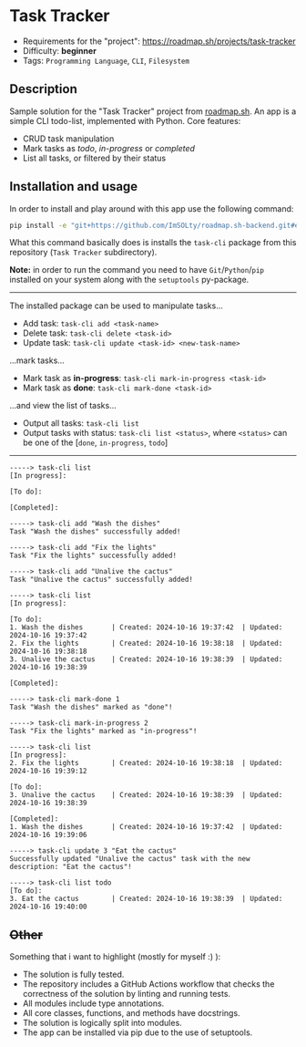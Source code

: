 # Task Tracker
- Requirements for the "project": https://roadmap.sh/projects/task-tracker
- Difficulty: **beginner**
- Tags: `Programming Language`, `CLI`, `Filesystem`

## Description
Sample solution for the "Task Tracker" project from [roadmap.sh](https://roadmap.sh/). An app is a simple CLI todo-list, implemented with Python. Core features: 
- CRUD task manipulation
- Mark tasks as *todo*, *in-progress* or *completed*
- List all tasks, or filtered by their status

## Installation and usage

In order to install and play around with this app use the following command:
```sh
pip install -e "git+https://github.com/ImSOLty/roadmap.sh-backend.git#egg=task-cli&subdirectory=Task Tracker"
```
What this command basically does is installs the `task-cli` package from this repository (`Task Tracker` subdirectory). 

**Note:** in order to run the command you need to have `Git`/`Python`/`pip` installed on your system along with the `setuptools` py-package.

---

The installed package can be used to manipulate tasks...

- Add task: `task-cli add <task-name>`
- Delete task: `task-cli delete <task-id>`
- Update task: `task-cli update <task-id> <new-task-name>`

...mark tasks...

- Mark task as **in-progress**: `task-cli mark-in-progress <task-id>`
- Mark task as **done**: `task-cli mark-done <task-id>`

...and view the list of tasks...

- Output all tasks: `task-cli list`
- Output tasks with status: `task-cli list <status>`, where `<status>` can be one of the [`done`, `in-progress`, `todo`]

---

```
-----> task-cli list    
[In progress]:

[To do]:

[Completed]:

-----> task-cli add "Wash the dishes"
Task "Wash the dishes" successfully added!

-----> task-cli add "Fix the lights"  
Task "Fix the lights" successfully added!

-----> task-cli add "Unalive the cactus" 
Task "Unalive the cactus" successfully added!

-----> task-cli list
[In progress]:

[To do]:
1. Wash the dishes       | Created: 2024-10-16 19:37:42  | Updated: 2024-10-16 19:37:42
2. Fix the lights        | Created: 2024-10-16 19:38:18  | Updated: 2024-10-16 19:38:18
3. Unalive the cactus    | Created: 2024-10-16 19:38:39  | Updated: 2024-10-16 19:38:39

[Completed]:

-----> task-cli mark-done 1
Task "Wash the dishes" marked as "done"!

-----> task-cli mark-in-progress 2
Task "Fix the lights" marked as "in-progress"!

-----> task-cli list
[In progress]:
2. Fix the lights        | Created: 2024-10-16 19:38:18  | Updated: 2024-10-16 19:39:12

[To do]:
3. Unalive the cactus    | Created: 2024-10-16 19:38:39  | Updated: 2024-10-16 19:38:39

[Completed]:
1. Wash the dishes       | Created: 2024-10-16 19:37:42  | Updated: 2024-10-16 19:39:06

-----> task-cli update 3 "Eat the cactus"
Successfully updated "Unalive the cactus" task with the new description: "Eat the cactus"!

-----> task-cli list todo
[To do]:
3. Eat the cactus        | Created: 2024-10-16 19:38:39  | Updated: 2024-10-16 19:40:00
```

## ~~Other~~
Something that i want to highlight (mostly for myself :) ):
- The solution is fully tested.
- The repository includes a GitHub Actions workflow that checks the correctness of the solution by linting and running tests.
- All modules include type annotations.
- All core classes, functions, and methods have docstrings.
- The solution is logically split into modules.
- The app can be installed via pip due to the use of setuptools.